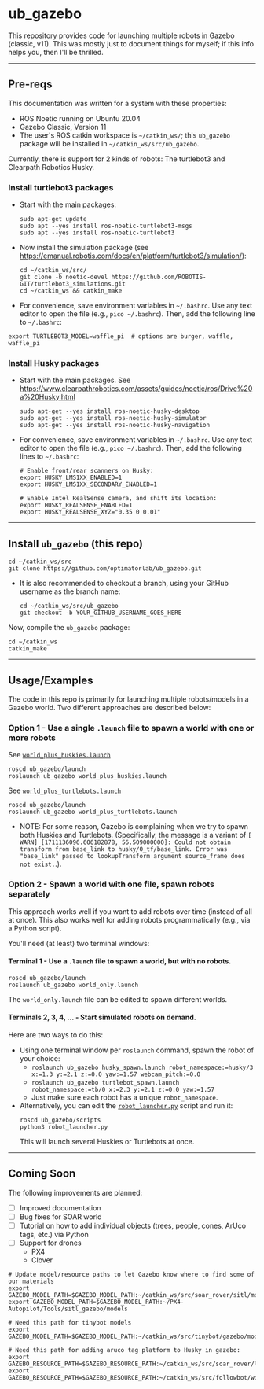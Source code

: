 # ub_gazebo

This repository provides code for launching multiple robots in Gazebo (classic, v11).  This was mostly just to document things for myself; if this info helps you, then I'll be thrilled.

---

## Pre-reqs

This documentation was written for a system with these properties:
- ROS Noetic running on Ubuntu 20.04
- Gazebo Classic, Version 11
- The user's ROS catkin workspace is `~/catkin_ws/`; this `ub_gazebo` package will be installed in `~/catkin_ws/src/ub_gazebo`.

Currently, there is support for 2 kinds of robots:  The turtlebot3 and Clearpath Robotics Husky.

### Install turtlebot3 packages
- Start with the main packages:
    ```
    sudo apt-get update
    sudo apt --yes install ros-noetic-turtlebot3-msgs
    sudo apt --yes install ros-noetic-turtlebot3
    ```

- Now install the simulation package (see https://emanual.robotis.com/docs/en/platform/turtlebot3/simulation/):
    ```
    cd ~/catkin_ws/src/
    git clone -b noetic-devel https://github.com/ROBOTIS-GIT/turtlebot3_simulations.git
    cd ~/catkin_ws && catkin_make
    ```

- For convenience, save environment variables in `~/.bashrc`.  Use any text editor to open the file (e.g., `pico ~/.bashrc`).  Then, add the following line to `~/.bashrc`:
```
export TURTLEBOT3_MODEL=waffle_pi  # options are burger, waffle, waffle_pi
```

### Install Husky packages
- Start with the main packages.  See https://www.clearpathrobotics.com/assets/guides/noetic/ros/Drive%20a%20Husky.html
    ```
    sudo apt-get --yes install ros-noetic-husky-desktop
    sudo apt-get --yes install ros-noetic-husky-simulator 
    sudo apt-get --yes install ros-noetic-husky-navigation
    ```

- For convenience, save environment variables in `~/.bashrc`.  Use any text editor to open the file (e.g., `pico ~/.bashrc`).  Then, add the following lines to `~/.bashrc`:
    ```
    # Enable front/rear scanners on Husky:
    export HUSKY_LMS1XX_ENABLED=1
    export HUSKY_LMS1XX_SECONDARY_ENABLED=1

    # Enable Intel RealSense camera, and shift its location:
    export HUSKY_REALSENSE_ENABLED=1
    export HUSKY_REALSENSE_XYZ="0.35 0 0.01"
    ```
---

## Install `ub_gazebo` (this repo)

```
cd ~/catkin_ws/src
git clone https://github.com/optimatorlab/ub_gazebo.git
```

- It is also recommended to checkout a branch, using your GitHub username as the branch name:
    ```
    cd ~/catkin_ws/src/ub_gazebo
    git checkout -b YOUR_GITHUB_USERNAME_GOES_HERE
    ```
    
Now, compile the `ub_gazebo` package:
```
cd ~/catkin_ws
catkin_make
```




---

## Usage/Examples

The code in this repo is primarily for launching multiple robots/models in a Gazebo world.  Two different approaches are described below:


### Option 1 - Use a single `.launch` file to spawn a world with one or more robots
See [`world_plus_huskies.launch`](launch/world_plus_huskies.launch)
```
roscd ub_gazebo/launch
roslaunch ub_gazebo world_plus_huskies.launch
```

See [`world_plus_turtlebots.launch`](launch/world_plus_turtlebots.launch)
```
roscd ub_gazebo/launch
roslaunch ub_gazebo world_plus_turtlebots.launch
```

- NOTE:  For some reason, Gazebo is complaining when we try to spawn both Huskies and Turtlebots.  (Specifically, the message is a variant of `[ WARN] [1711136096.606182878, 56.509000000]: Could not obtain transform from base_link to husky/0_tf/base_link. Error was "base_link" passed to lookupTransform argument source_frame does not exist.`.).

		
### Option 2 - Spawn a world with one file, spawn robots separately
This approach works well if you want to add robots over time (instead of all at once).  This also works well for adding robots programmatically (e.g., via a Python script).

You'll need (at least) two terminal windows:

#### Terminal 1 - Use a `.launch` file to spawn a world, but with no robots.  
```
roscd ub_gazebo/launch
roslaunch ub_gazebo world_only.launch
```
The `world_only.launch` file can be edited to spawn different worlds.
    
#### Terminals 2, 3, 4, ... - Start simulated robots on demand.  
Here are two ways to do this:
- Using one terminal window per `roslaunch` command, spawn the robot of your choice:
    - `roslaunch ub_gazebo husky_spawn.launch robot_namespace:=husky/3 x:=1.3 y:=2.1 z:=0.0 yaw:=1.57 webcam_pitch:=0.0`
    - `roslaunch ub_gazebo turtlebot_spawn.launch robot_namespace:=tb/0 x:=2.3 y:=2.1 z:=0.0 yaw:=1.57`
    - Just make sure each robot has a unique `robot_namespace`.
- Alternatively, you can edit the [`robot_launcher.py`](scripts/robot_launcher.py) script and run it:
    ```
    roscd ub_gazebo/scripts
    python3 robot_launcher.py
    ```
    This will launch several Huskies or Turtlebots at once.
    
--- 

## Coming Soon

The following improvements are planned:
- [ ] Improved documentation
- [ ] Bug fixes for SOAR world
- [ ] Tutorial on how to add individual objects (trees, people, cones, ArUco tags, etc.) via Python
- [ ] Support for drones
    - PX4
    - Clover





```
# Update model/resource paths to let Gazebo know where to find some of our materials
export GAZEBO_MODEL_PATH=$GAZEBO_MODEL_PATH:~/catkin_ws/src/soar_rover/sitl/models
export GAZEBO_MODEL_PATH=$GAZEBO_MODEL_PATH:~/PX4-Autopilot/Tools/sitl_gazebo/models

# Need this path for tinybot models
export GAZEBO_MODEL_PATH=$GAZEBO_MODEL_PATH:~/catkin_ws/src/tinybot/gazebo/models

# Need this path for adding aruco tag platform to Husky in gazebo:
export GAZEBO_RESOURCE_PATH=$GAZEBO_RESOURCE_PATH:~/catkin_ws/src/soar_rover/launch/media
export GAZEBO_RESOURCE_PATH=$GAZEBO_RESOURCE_PATH:~/catkin_ws/src/followbot/worlds

```
